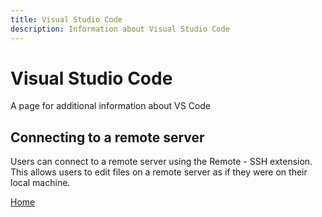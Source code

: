 ```yaml
---
title: Visual Studio Code
description: Information about Visual Studio Code
---
```

# Visual Studio Code

A page for additional information about VS Code

## Connecting to a remote server
Users can connect to a remote server using the Remote - SSH extension. This allows users to edit files on a remote server as if they were on their local machine.

[Home](/astro-toolkit/docs/)